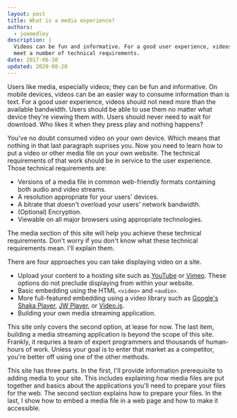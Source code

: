 ```yaml
---
layout: post
title: What is a media experience?
authors:
  - joemedley
description: |
  Videos can be fun and informative. For a good user experience, videos need to
  meet a number of technical requirements.
date: 2017-06-30
updated: 2020-08-20
---
```


Users like media, especially videos; they can be fun and informative. On mobile
devices, videos can be an easier way to consume information than is text. For a
good user experience, videos should not need more than the available bandwidth.
Users should be able to use them no matter what device they're viewing them
with. Users should never need to wait for download. Who likes it when they press
play and nothing happens?

You've no doubt consumed video on your own device. Which means that nothing in
that last paragraph suprises you. Now you need to learn how to put a video or
other media file on your own website. The technical requirements of that work
should be in service to the user experience. Those technical requirements are:

* Versions of a media file in common web-friendly formats containing both audio
  and video streams.
* A resolution appropriate for your users' devices.
* A bitrate that doesn't overload your users' network bandwidth.
* (Optional) Encryption.
* Viewable on all major browsers using appropriate technologies.

The media section of this site will help you achieve these technical
requirements. Don't worry if you don't know what these technical requirements
mean. I'll explain them.

There are four approaches you can take displaying video on a site.

* Upload your content to a hosting site such as
  [YouTube](https://www.youtube.com/) or [Vimeo](https://vimeo.com/). These
  options do not preclude displaying from within your website.
* Basic embedding using the HTML `<video>` and `<audio>`.
* More full-featured embedding using a video library such as [Google's Shaka
  Player](https://github.com/google/shaka-player), [JW
  Player](https://developer.jwplayer.com/), or [Video.js](http://videojs.com/).
* Building your own media streaming application.

This site only covers the second option, at lease for now. The last item,
building a media streaming application is beyond the scope of this site.
Frankly, it requries a team of expert programmers and thousands of human-hours
of work. Unless your goal is to enter that market as a competitor, you're better
off using one of the other methods.

This site has three parts. In the first, I'll provide information prerequisite
to adding media to your site. This includes explaining how media files are put
together and basics about the applications you'll need to prepare your files for
the web. The second section explains how to prepare your files. In the last, I
show how to embed a media file in a web page and how to make it accessible.
